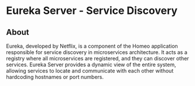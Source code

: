 # Eureka Server - Service Discovery

## About

Eureka, developed by Netflix, is a component of the Homeo application responsible for service discovery in microservices architecture. It acts as a registry where all microservices are registered, and they can discover other services. Eureka Server provides a dynamic view of the entire system, allowing services to locate and communicate with each other without hardcoding hostnames or port numbers.
